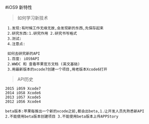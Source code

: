 #iOS9 新特性
> 如何学习新技术

     1.发现:有时候工作无缘无故,会发现新的东西,先保存起来
     2.研究东西:1.研究作用 2.研究书写格式
     3.测试:
     4.注意点:

     如何去研究新的API
     1.百度: iOS9API
     2.WWDC 和 查看苹果官方文档 (英文基础)
     3.用最新版本的xcode7创建一个项目,用老版本Xcode6打开


> API历史

    2015 i0S9 Xcode7
    2014 iOS8 Xcode6
    2013 iOS7 Xcode5
    2012 iOS6 Xcode4

    beta版本:苹果每推出一个新的xcode之前,都会出beta,1.让开发人员先熟悉新API
    2.不能使用beta版本创建项目 3.不能使用beta版本上传APPStory
